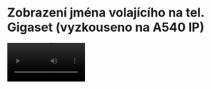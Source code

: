 # Zobrazení jména volajícího na tel. Gigaset (vyzkouseno na A540 IP)

<video src='zjisteniCisla.mp4' width=180 />

V nastaveni telefonu (Teledoní seznamy -> Online telefonní seznam) je možnost pridat verejne telefonni seznamy.
Bohuzel se mi nepodarilo jednoduchym pridanim docilit funkcnosti, pro spravnou funkcnost je treba upravit DNS, tak aby domena tel.search.ch smerovala na server kde bude tento script (intranet.knihovnahk.cz). V pripade, ze se vam nebude zamlouvat vychozi cesta /api/siemens (na kterou telefon GETem zasílá dotaz), je treba i nstaveni v apache (.htaccess) na spravnou cestu treba takto:
<pre>
&lt;Directory /var/www/intranet.knihovnahk.cz/api&gt;
    RewriteEngine On
    RewriteRule ^(.*)$ /TELEFONY/gigasety/tritiusNameByPhone.php/$1 [L]
&lt;/Directory&gt;
</pre>
